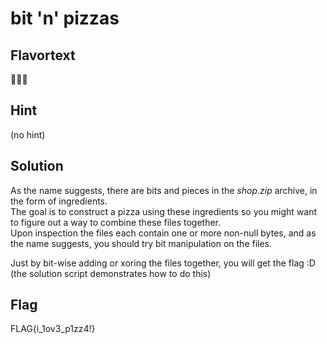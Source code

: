 # bit 'n' pizzas

## Flavortext
👨‍🍳🍕   

## Hint
(no hint)

## Solution

As the name suggests, there are bits and pieces in the _shop.zip_ archive, in the form of ingredients.  
The goal is to construct a pizza using these ingredients so you might want to figure out a way to combine these files together.    
Upon inspection the files each contain one or more non-null bytes, and as the name suggests, you should try bit manipulation on the files. 

Just by bit-wise adding or xoring the files together, you will get the flag :D
(the solution script demonstrates how to do this)

## Flag
FLAG{i_1ov3_p1zz4!}

